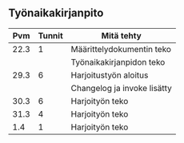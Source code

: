 ## Työnaikakirjanpito

| Pvm | Tunnit | Mitä tehty |
| --- | --- | --- |
| 22.3 | 1 | Määrittelydokumentin teko |
|  |  | Työnaikakirjanpidon teko |
| 29.3 | 6 | Harjoitustyön aloitus |
|  |  | Changelog ja invoke lisätty |
| 30.3 | 6 | Harjoityön teko |
| 31.3 | 4 | Harjoityön teko |
| 1.4 | 1 | Harjoityön teko |
